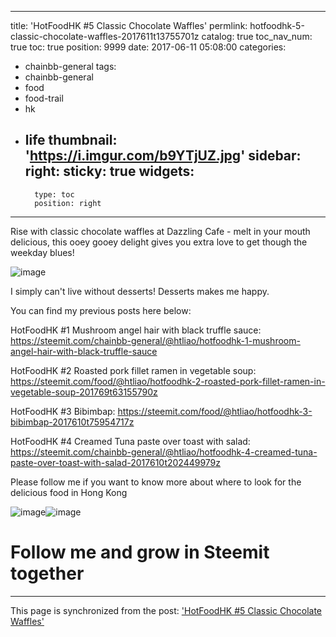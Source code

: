 
---
title: 'HotFoodHK #5 Classic Chocolate Waffles'
permlink: hotfoodhk-5-classic-chocolate-waffles-2017611t13755701z
catalog: true
toc_nav_num: true
toc: true
position: 9999
date: 2017-06-11 05:08:00
categories:
- chainbb-general
tags:
- chainbb-general
- food
- food-trail
- hk
- life
thumbnail: 'https://i.imgur.com/b9YTjUZ.jpg'
sidebar:
    right:
        sticky: true
widgets:
    -
        type: toc
        position: right
---


Rise with classic chocolate waffles at Dazzling Cafe - melt in your mouth delicious, this ooey gooey delight gives you extra love to get though the weekday blues!

 ![image](https://i.imgur.com/b9YTjUZ.jpg)

I simply can't live without desserts! Desserts makes me happy.

You can find my previous posts here below:

HotFoodHK #1 Mushroom angel hair with black truffle sauce:
https://steemit.com/chainbb-general/@htliao/hotfoodhk-1-mushroom-angel-hair-with-black-truffle-sauce

HotFoodHK #2 Roasted pork fillet ramen in vegetable soup:
https://steemit.com/food/@htliao/hotfoodhk-2-roasted-pork-fillet-ramen-in-vegetable-soup-201769t63155790z

HotFoodHK #3 Bibimbap:
https://steemit.com/food/@htliao/hotfoodhk-3-bibimbap-2017610t75954717z

HotFoodHK #4 Creamed Tuna paste over toast with salad:
https://steemit.com/chainbb-general/@htliao/hotfoodhk-4-creamed-tuna-paste-over-toast-with-salad-2017610t202449979z


Please follow me if you want to know more about where to look for the delicious food in Hong Kong


![image](https://i.imgur.com/9VpfXGl.jpg)![image](https://i.imgur.com/77vsKih.jpg)

# Follow me and grow in Steemit together

- - -

This page is synchronized from the post: ['HotFoodHK #5 Classic Chocolate Waffles'](https://steemit.com/@htliao/hotfoodhk-5-classic-chocolate-waffles-2017611t13755701z)

